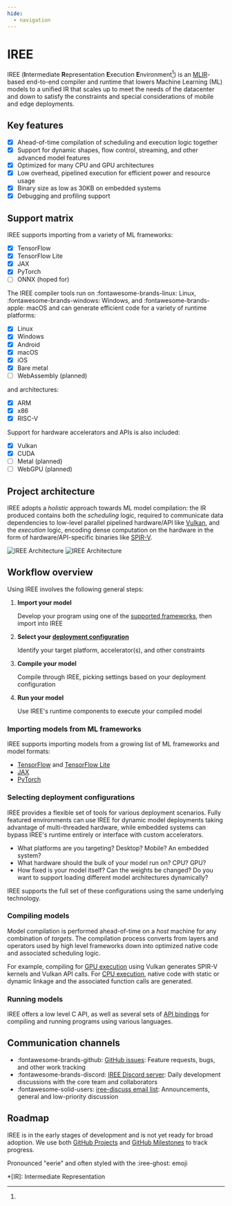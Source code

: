 ```yaml
---
hide:
  - navigation
---
```


# IREE

IREE (**I**ntermediate **R**epresentation **E**xecution **E**nvironment[^1]) is
an [MLIR](https://mlir.llvm.org/)-based end-to-end compiler and runtime that
lowers Machine Learning (ML) models to a unified IR that scales up to meet the
needs of the datacenter and down to satisfy the constraints and special
considerations of mobile and edge deployments.

## Key features

- [x] Ahead-of-time compilation of scheduling and execution logic together
- [x] Support for dynamic shapes, flow control, streaming, and other advanced
      model features
- [x] Optimized for many CPU and GPU architectures
- [x] Low overhead, pipelined execution for efficient power and resource usage
- [x] Binary size as low as 30KB on embedded systems
- [x] Debugging and profiling support

## Support matrix

IREE supports importing from a variety of ML frameworks:

- [x] TensorFlow
- [x] TensorFlow Lite
- [x] JAX
- [x] PyTorch
- [ ] ONNX (hoped for)

The IREE compiler tools run on :fontawesome-brands-linux: Linux,
:fontawesome-brands-windows: Windows, and :fontawesome-brands-apple: macOS
and can generate efficient code for a variety of runtime platforms:

- [x] Linux
- [x] Windows
- [x] Android
- [x] macOS
- [x] iOS
- [x] Bare metal
- [ ] WebAssembly (planned)

and architectures:

- [x] ARM
- [x] x86
- [x] RISC-V

Support for hardware accelerators and APIs is also included:

- [x] Vulkan
- [x] CUDA
- [ ] Metal (planned)
- [ ] WebGPU (planned)

## Project architecture

IREE adopts a _holistic_ approach towards ML model compilation: the IR produced
contains both the _scheduling_ logic, required to communicate data dependencies
to low-level parallel pipelined hardware/API like
[Vulkan](https://www.khronos.org/vulkan/), and the _execution_ logic, encoding
dense computation on the hardware in the form of hardware/API-specific binaries
like [SPIR-V](https://www.khronos.org/spir/).

![IREE Architecture](./assets/images/iree_architecture_dark.svg#gh-dark-mode-only)
![IREE Architecture](./assets/images/iree_architecture.svg#gh-light-mode-only)

## Workflow overview

Using IREE involves the following general steps:

1. **Import your model**

    Develop your program using one of the
    [supported frameworks](./guides/ml-frameworks/index.md), then import into
    IREE

2. **Select your [deployment configuration](./guides/deployment-configurations/index.md)**

    Identify your target platform, accelerator(s), and other constraints

3. **Compile your model**

    Compile through IREE, picking settings based on your deployment
    configuration

4. **Run your model**

    Use IREE's runtime components to execute your compiled model

### Importing models from ML frameworks

IREE supports importing models from a growing list of ML frameworks and model
formats:

* [TensorFlow](./guides/ml-frameworks/tensorflow.md) and
  [TensorFlow Lite](./guides/ml-frameworks/tflite.md)
* [JAX](./guides/ml-frameworks/jax.md)
* [PyTorch](./guides/ml-frameworks/pytorch.md)

### Selecting deployment configurations

IREE provides a flexible set of tools for various deployment scenarios.
Fully featured environments can use IREE for dynamic model deployments taking
advantage of multi-threaded hardware, while embedded systems can bypass IREE's
runtime entirely or interface with custom accelerators.

* What platforms are you targeting? Desktop? Mobile? An embedded system?
* What hardware should the bulk of your model run on? CPU? GPU?
* How fixed is your model itself? Can the weights be changed? Do you want
  to support loading different model architectures dynamically?

IREE supports the full set of these configurations using the same underlying
technology.

### Compiling models

Model compilation is performed ahead-of-time on a _host_ machine for any
combination of _targets_. The compilation process converts from layers and
operators used by high level frameworks down into optimized native code and
associated scheduling logic.

For example, compiling for
[GPU execution](./guides/deployment-configurations/gpu-vulkan.md) using Vulkan generates
SPIR-V kernels and Vulkan API calls. For
[CPU execution](./guides/deployment-configurations/cpu.md), native code with
static or dynamic linkage and the associated function calls are generated.

### Running models

IREE offers a low level C API, as well as several sets of
[API bindings](./reference/bindings/index.md) for compiling and running programs
using various languages.

## Communication channels

* :fontawesome-brands-github:
  [GitHub issues](https://github.com/openxla/iree/issues): Feature requests,
  bugs, and other work tracking
* :fontawesome-brands-discord:
  [IREE Discord server](https://discord.gg/26P4xW4): Daily development
  discussions with the core team and collaborators
* :fontawesome-solid-users: [iree-discuss email list](https://groups.google.com/forum/#!forum/iree-discuss):
  Announcements, general and low-priority discussion

## Roadmap

IREE is in the early stages of development and is not yet ready for broad
adoption. We use both
[GitHub Projects](https://github.com/openxla/iree/projects) and
[GitHub Milestones](https://github.com/openxla/iree/milestones) to track
progress.

[^1]:
  Pronounced "eerie" and often styled with the :iree-ghost: emoji

*[IR]: Intermediate Representation
